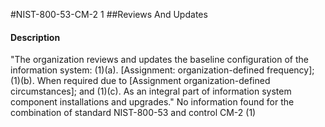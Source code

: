 #NIST-800-53-CM-2 1
##Reviews And Updates
#### Description
"The organization reviews and updates the baseline configuration of the information system:
   (1)(a).  [Assignment: organization-defined frequency];
   (1)(b).  When required due to [Assignment organization-defined circumstances]; and
   (1)(c).  As an integral part of information system component installations and upgrades."
No information found for the combination of standard NIST-800-53 and control CM-2 (1)
